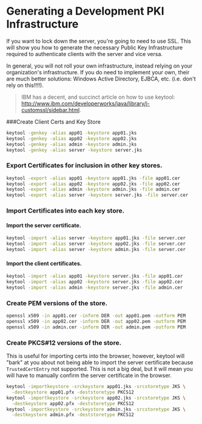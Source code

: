 # Generating a Development PKI Infrastructure

If you want to lock down the server, you're going to need to use SSL.  This will show you how to generate the necessary Public Key Infrastructure required to authenticate clients with the server and vice versa.

In general, you will not roll your own infrastructure, instead relying on your organization's infrastructure.  If you do need to implement your own, their are much better solutions: Windows Active Directory, EJBCA, etc. (i.e. don't rely on this!!!!).

> IBM has a decent, and succinct article on how to use keytool: http://www.ibm.com/developerworks/java/library/j-customssl/sidebar.html.

###Create Client Certs and Key Store

```bash
keytool -genkey -alias app01 -keystore app01.jks
keytool -genkey -alias app02 -keystore app02.jks
keytool -genkey -alias admin -keystore admin.jks
keytool -genkey -alias server -keystore server.jks
```

### Export Certificates for inclusion in other key stores.

```bash
keytool -export -alias app01 -keystore app01.jks -file app01.cer
keytool -export -alias app02 -keystore app02.jks -file app02.cer
keytool -export -alias admin -keystore admin.jks -file admin.cer
keytool -export -alias server -keystore server.jks -file server.cer
```

### Import Certificates into each key store.

#### Import the server certificate.

```bash
keytool -import -alias server -keystore app01.jks -file server.cer
keytool -import -alias server -keystore app02.jks -file server.cer
keytool -import -alias server -keystore admin.jks -file server.cer
```

#### Import the client certificates.

```bash
keytool -import -alias app01 -keystore server.jks -file app01.cer
keytool -import -alias app02 -keystore server.jks -file app02.cer
keytool -import -alias admin -keystore server.jks -file admin.cer
```

### Create PEM versions of the store.

```bash
openssl x509 -in app01.cer -inform DER -out app01.pem -outform PEM
openssl x509 -in app02.cer -inform DER -out app02.pem -outform PEM
openssl x509 -in admin.cer -inform DER -out admin.pem -outform PEM
```

### Create PKCS#12 versions of the store.

This is useful for importing certs into the browser, however, keytool will "bark" at you about not being able to import the server certificate because `TrustedCertEntry` not supported.  This is not a big deal, but it will mean you will have to manually confirm the server certificate in the browser.

```bash
keytool -importkeystore -srckeystore app01.jks -srcstoretype JKS \
  -destkeystore app01.pfx -deststoretype PKCS12
keytool -importkeystore -srckeystore app02.jks -srcstoretype JKS \
  -destkeystore app02.pfx -deststoretype PKCS12
keytool -importkeystore -srckeystore admin.jks -srcstoretype JKS \
  -destkeystore admin.pfx -deststoretype PKCS12
```